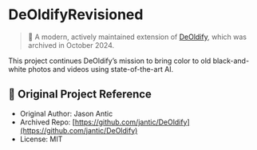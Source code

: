 # DeOldifyRevisioned

> 🧠 A modern, actively maintained extension of [DeOldify](https://github.com/jantic/DeOldify), which was archived in October 2024.

This project continues DeOldify’s mission to bring color to old black-and-white photos and videos using state-of-the-art AI.

## 🔗 Original Project Reference

- Original Author: Jason Antic  
- Archived Repo: [https://github.com/jantic/DeOldify](https://github.com/jantic/DeOldify)  
- License: MIT  
